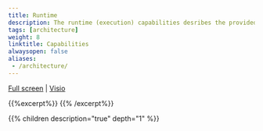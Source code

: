 ```yaml
---
title: Runtime  
description: The runtime (execution) capabilities desribes the provided capabilites by the architecture components.
tags: [architecture]
weight: 8
linktitle: Capabilities
alwaysopen: false
aliases:
 - /architecture/
---
```


[Full screen](/teknologi/altinnstudio/architecture/capabilities/runtime/runtime_capabilities.svg") | [Visio](/teknologi/altinnstudio/architecture/capabilities/runtime/runtime_capabilities.vsdx)

{{%excerpt%}}
<object data="/teknologi/altinnstudio/architecture/capabilities/runtime/runtime_capabilities.svg" type="image/svg+xml" style="width: 100%;"></object>
{{% /excerpt%}}

{{% children description="true" depth="1" %}}

